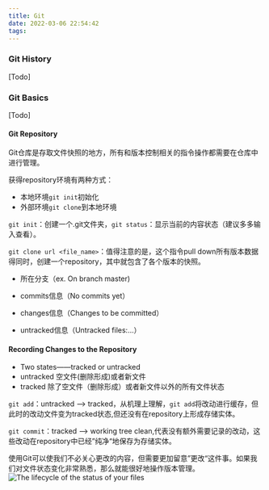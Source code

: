 ```yaml
---
title: Git
date: 2022-03-06 22:54:42
tags:
---
```



### Git History
[Todo]
### Git Basics
[Todo]
#### Git Repository
Git仓库是存取文件快照的地方，所有和版本控制相关的指令操作都需要在仓库中进行管理。

获得repository环境有两种方式：
- 本地环境`git init`初始化
- 外部环境`git clone`到本地环境
  
`git init`：创建一个.git文件夹，`git status`：显示当前的内容状态（建议多多输入查看）。

`git clone url <file_name>`：值得注意的是，这个指令pull down所有版本数据得同时，创建一个repository，其中就包含了各个版本的快照。


- 所在分支（ex. On branch master)

- commits信息（No commits yet）

- changes信息（Changes to be committed）

- untracked信息（Untracked files:...）

#### Recording Changes to the Repository

- Two states——tracked or untracked
- untracked 空文件(删除形成)或者新文件
- tracked 除了空文件（删除形成）或者新文件以外的所有文件状态
  
`git add`：untracked --> tracked，从机理上理解，`git add`将改动进行缓存，但此时的改动文件变为tracked状态,但还没有在repository上形成存储实体。

`git commit`：tracked --> working tree clean,代表没有额外需要记录的改动，这些改动在repository中已经”纯净“地保存为存储实体。


使用Git可以使我们不必关心更改的内容，但需要更加留意”更改“这件事。如果我们对文件状态变化非常熟悉，那么就能很好地操作版本管理。
![The lifecycle of the status of your files](http://www.plantuml.com/plantuml/proxy?cache=no&src=https://raw.github.com/CQLLL/cqlll.github.io/source/source/_posts/Git/Status_Transfer.puml)
